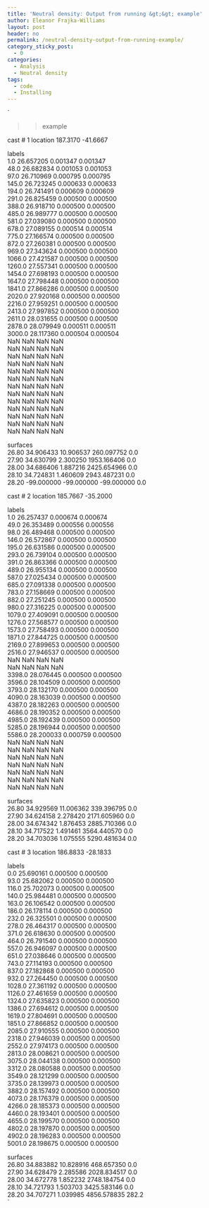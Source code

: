 ```yaml
---
title: 'Neutral density: Output from running &gt;&gt; example'
author: Eleanor Frajka-Williams
layout: post
header: no
permalink: /neutral-density-output-from-running-example/
category_sticky_post:
  - 0
categories:
  - Analysis
  - Neutral density
tags:
  - code
  - Installing
---
```

`<br />
>> example</p>
<p>cast # 1    location  187.3170  -41.6667</p>
<p>labels<br />
     1.0    26.657205     0.001347     0.001347<br />
    48.0    26.682834     0.001053     0.001053<br />
    97.0    26.710969     0.000795     0.000795<br />
   145.0    26.723245     0.000633     0.000633<br />
   194.0    26.741491     0.000609     0.000609<br />
   291.0    26.825459     0.000500     0.000500<br />
   388.0    26.918710     0.000500     0.000500<br />
   485.0    26.989777     0.000500     0.000500<br />
   581.0    27.039080     0.000500     0.000500<br />
   678.0    27.089155     0.000514     0.000514<br />
   775.0    27.166574     0.000500     0.000500<br />
   872.0    27.260381     0.000500     0.000500<br />
   969.0    27.343624     0.000500     0.000500<br />
  1066.0    27.421587     0.000500     0.000500<br />
  1260.0    27.557341     0.000500     0.000500<br />
  1454.0    27.698193     0.000500     0.000500<br />
  1647.0    27.798448     0.000500     0.000500<br />
  1841.0    27.866286     0.000500     0.000500<br />
  2020.0    27.920168     0.000500     0.000500<br />
  2216.0    27.959251     0.000500     0.000500<br />
  2413.0    27.997852     0.000500     0.000500<br />
  2611.0    28.031655     0.000500     0.000500<br />
  2878.0    28.079949     0.000511     0.000511<br />
  3000.0    28.117360     0.000504     0.000504<br />
     NaN          NaN          NaN          NaN<br />
     NaN          NaN          NaN          NaN<br />
     NaN          NaN          NaN          NaN<br />
     NaN          NaN          NaN          NaN<br />
     NaN          NaN          NaN          NaN<br />
     NaN          NaN          NaN          NaN<br />
     NaN          NaN          NaN          NaN<br />
     NaN          NaN          NaN          NaN<br />
     NaN          NaN          NaN          NaN<br />
     NaN          NaN          NaN          NaN<br />
     NaN          NaN          NaN          NaN<br />
     NaN          NaN          NaN          NaN<br />
     NaN          NaN          NaN          NaN</p>
<p>surfaces<br />
    26.80    34.906433    10.906537     260.097752    0.0<br />
    27.90    34.630799     2.300250    1953.166406    0.0<br />
    28.00    34.686406     1.887216    2425.654966    0.0<br />
    28.10    34.724831     1.460609    2943.487231    0.0<br />
    28.20   -99.000000   -99.000000     -99.000000    0.0</p>
<p>cast # 2    location  185.7667  -35.2000</p>
<p>labels<br />
     1.0    26.257437     0.000674     0.000674<br />
    49.0    26.353489     0.000556     0.000556<br />
    98.0    26.489468     0.000500     0.000500<br />
   146.0    26.572867     0.000500     0.000500<br />
   195.0    26.631586     0.000500     0.000500<br />
   293.0    26.739104     0.000500     0.000500<br />
   391.0    26.863366     0.000500     0.000500<br />
   489.0    26.955134     0.000500     0.000500<br />
   587.0    27.025434     0.000500     0.000500<br />
   685.0    27.091338     0.000500     0.000500<br />
   783.0    27.158669     0.000500     0.000500<br />
   882.0    27.251245     0.000500     0.000500<br />
   980.0    27.316225     0.000500     0.000500<br />
  1079.0    27.409091     0.000500     0.000500<br />
  1276.0    27.568577     0.000500     0.000500<br />
  1573.0    27.758493     0.000500     0.000500<br />
  1871.0    27.844725     0.000500     0.000500<br />
  2169.0    27.899653     0.000500     0.000500<br />
  2516.0    27.946537     0.000500     0.000500<br />
     NaN          NaN          NaN          NaN<br />
     NaN          NaN          NaN          NaN<br />
  3398.0    28.076445     0.000500     0.000500<br />
  3596.0    28.104509     0.000500     0.000500<br />
  3793.0    28.132170     0.000500     0.000500<br />
  4090.0    28.163039     0.000500     0.000500<br />
  4387.0    28.182263     0.000500     0.000500<br />
  4686.0    28.190352     0.000500     0.000500<br />
  4985.0    28.192439     0.000500     0.000500<br />
  5285.0    28.196944     0.000500     0.000500<br />
  5586.0    28.200033     0.000759     0.000500<br />
     NaN          NaN          NaN          NaN<br />
     NaN          NaN          NaN          NaN<br />
     NaN          NaN          NaN          NaN<br />
     NaN          NaN          NaN          NaN<br />
     NaN          NaN          NaN          NaN<br />
     NaN          NaN          NaN          NaN<br />
     NaN          NaN          NaN          NaN</p>
<p>surfaces<br />
    26.80    34.929569    11.006362     339.396795    0.0<br />
    27.90    34.624158     2.278420    2171.605960    0.0<br />
    28.00    34.674342     1.876453    2885.710366    0.0<br />
    28.10    34.717522     1.491461    3564.440570    0.0<br />
    28.20    34.703036     1.075555    5290.481634    0.0</p>
<p>cast # 3    location  186.8833  -28.1833</p>
<p>labels<br />
     0.0    25.690161     0.000500     0.000500<br />
    93.0    25.682062     0.000500     0.000500<br />
   116.0    25.702073     0.000500     0.000500<br />
   140.0    25.984481     0.000500     0.000500<br />
   163.0    26.106542     0.000500     0.000500<br />
   186.0    26.178114     0.000500     0.000500<br />
   232.0    26.325501     0.000500     0.000500<br />
   278.0    26.464317     0.000500     0.000500<br />
   371.0    26.618630     0.000500     0.000500<br />
   464.0    26.791540     0.000500     0.000500<br />
   557.0    26.946097     0.000500     0.000500<br />
   651.0    27.038646     0.000500     0.000500<br />
   743.0    27.114193     0.000500     0.000500<br />
   837.0    27.182868     0.000500     0.000500<br />
   932.0    27.264450     0.000500     0.000500<br />
  1028.0    27.361192     0.000500     0.000500<br />
  1126.0    27.461659     0.000500     0.000500<br />
  1324.0    27.635823     0.000500     0.000500<br />
  1386.0    27.694612     0.000500     0.000500<br />
  1619.0    27.804691     0.000500     0.000500<br />
  1851.0    27.866852     0.000500     0.000500<br />
  2085.0    27.910555     0.000500     0.000500<br />
  2318.0    27.946039     0.000500     0.000500<br />
  2552.0    27.974173     0.000500     0.000500<br />
  2813.0    28.008621     0.000500     0.000500<br />
  3075.0    28.044138     0.000500     0.000500<br />
  3312.0    28.080588     0.000500     0.000500<br />
  3549.0    28.121299     0.000500     0.000500<br />
  3735.0    28.139973     0.000500     0.000500<br />
  3882.0    28.157492     0.000500     0.000500<br />
  4073.0    28.176379     0.000500     0.000500<br />
  4266.0    28.185373     0.000500     0.000500<br />
  4460.0    28.193401     0.000500     0.000500<br />
  4655.0    28.199570     0.000500     0.000500<br />
  4802.0    28.197870     0.000500     0.000500<br />
  4902.0    28.196283     0.000500     0.000500<br />
  5001.0    28.198675     0.000500     0.000500</p>
<p>surfaces<br />
    26.80    34.883882    10.828916     468.657350    0.0<br />
    27.90    34.628479     2.285586    2028.834517    0.0<br />
    28.00    34.672778     1.852232    2748.184754    0.0<br />
    28.10    34.721793     1.503703    3425.583146    0.0<br />
    28.20    34.707271     1.039985    4856.578835  282.2<br />
`